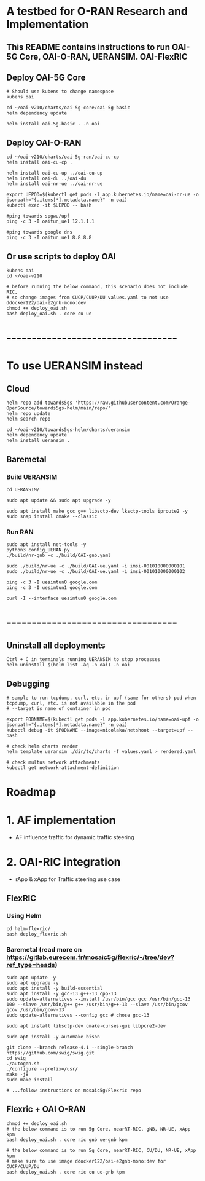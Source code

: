 # A testbed for O-RAN Research and Implementation

## This README contains instructions to run OAI-5G Core, OAI-O-RAN, UERANSIM. OAI-FlexRIC

## Deploy OAI-5G Core
```
# Should use kubens to change namespace
kubens oai

cd ~/oai-v210/charts/oai-5g-core/oai-5g-basic
helm dependency update

helm install oai-5g-basic . -n oai
```

## Deploy OAI-O-RAN
```
cd ~/oai-v210/charts/oai-5g-ran/oai-cu-cp
helm install oai-cu-cp .

helm install oai-cu-up ../oai-cu-up 
helm install oai-du ../oai-du
helm install oai-nr-ue ../oai-nr-ue

export UEPOD=$(kubectl get pods -l app.kubernetes.io/name=oai-nr-ue -o jsonpath="{.items[*].metadata.name}" -n oai)
kubectl exec -it $UEPOD -- bash

#ping towards spgwu/upf
ping -c 3 -I oaitun_ue1 12.1.1.1

#ping towards google dns
ping -c 3 -I oaitun_ue1 8.8.8.8
```

## Or use scripts to deploy OAI
```
kubens oai
cd ~/oai-v210

# before running the below command, this scenario does not include RIC,
# so change images from CUCP/CUUP/DU values.yaml to not use ddocker122/oai-e2gnb-mono:dev
chmod +x deploy_oai.sh
bash deploy_oai.sh . core cu ue
```

# ----------------------------------
# To use UERANSIM instead
## Cloud
```
helm repo add towards5gs 'https://raw.githubusercontent.com/Orange-OpenSource/towards5gs-helm/main/repo/'
helm repo update
helm search repo

cd ~/oai-v210/towards5gs-helm/charts/ueransim
helm dependency update
helm install ueransim .
```

## Baremetal
### Build UERANSIM
```
cd UERANSIM/

sudo apt update && sudo apt upgrade -y

sudo apt install make gcc g++ libsctp-dev lksctp-tools iproute2 -y
sudo snap install cmake --classic
```

### Run RAN
```
sudo apt install net-tools -y
python3 config_UERAN.py
./build/nr-gnb -c ./build/OAI-gnb.yaml

sudo ./build/nr-ue -c ./build/OAI-ue.yaml -i imsi-001010000000101
sudo ./build/nr-ue -c ./build/OAI-ue.yaml -i imsi-001010000000102

ping -c 3 -I uesimtun0 google.com
ping -c 3 -I uesimtun1 google.com

curl -I --interface uesimtun0 google.com
```
# ----------------------------------

## Uninstall all deployments
```
Ctrl + C in terminals running UERANSIM to stop processes
helm uninstall $(helm list -aq -n oai) -n oai
```

## Debugging
```
# sample to run tcpdump, curl, etc. in upf (same for others) pod when tcpdump, curl, etc. is not available in the pod
# --target is name of container in pod

export PODNAME=$(kubectl get pods -l app.kubernetes.io/name=oai-upf -o jsonpath="{.items[*].metadata.name}" -n oai)
kubectl debug -it $PODNAME --image=nicolaka/netshoot --target=upf -- bash

# check helm charts render
helm template ueransim ./dir/to/charts -f values.yaml > rendered.yaml

# check multus network attachments
kubectl get network-attachment-definition
```

# Roadmap
# 1. AF implementation
* AF influence traffic for dynamic traffic steering
# 2. OAI-RIC integration
* rApp & xApp for Traffic steering use case

## FlexRIC
### Using Helm
```
cd helm-flexric/
bash deploy_flexric.sh
```
### Baremetal (read more on https://gitlab.eurecom.fr/mosaic5g/flexric/-/tree/dev?ref_type=heads)
```
sudo apt update -y
sudo apt upgrade -y
sudo apt install -y build-essential
sudo apt install -y gcc-13 g++-13 cpp-13
sudo update-alternatives --install /usr/bin/gcc gcc /usr/bin/gcc-13 100 --slave /usr/bin/g++ g++ /usr/bin/g++-13 --slave /usr/bin/gcov gcov /usr/bin/gcov-13
sudo update-alternatives --config gcc # chose gcc-13

sudo apt install libsctp-dev cmake-curses-gui libpcre2-dev

sudo apt install -y automake bison

git clone --branch release-4.1 --single-branch https://github.com/swig/swig.git
cd swig
./autogen.sh
./configure --prefix=/usr/
make -j8
sudo make install

# ...follow instructions on mosaic5g/Flexric repo

```

## Flexric + OAI O-RAN
```
chmod +x deploy_oai.sh
# the below command is to run 5g Core, nearRT-RIC, gNB, NR-UE, xApp kpm
bash deploy_oai.sh . core ric gnb ue-gnb kpm

# the below command is to run 5g Core, nearRT-RIC, CU/DU, NR-UE, xApp kpm
# make sure to use image ddocker122/oai-e2gnb-mono:dev for CUCP/CUUP/DU
bash deploy_oai.sh . core ric cu ue-gnb kpm
```